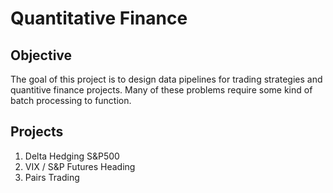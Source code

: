 # Quantitative Finance

## Objective

The goal of this project is to design data pipelines for trading strategies and quantitive finance projects. Many of these problems require some kind of batch processing to function.

## Projects

1. Delta Hedging S&P500
2. VIX / S&P Futures Heading 
3. Pairs Trading
